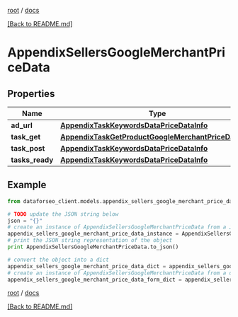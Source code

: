 [root](./../ "root") / [docs](./ "docs")

[[Back to README.md]](./../README.md "[Back to README.md]")

# AppendixSellersGoogleMerchantPriceData

## Properties

Name | Type | Description | Notes
------------ | ------------- | ------------- | -------------
**ad_url** | [**AppendixTaskKeywordsDataPriceDataInfo**](AppendixTaskKeywordsDataPriceDataInfo.md) |  | [optional]
**task_get** | [**AppendixTaskGetProductGoogleMerchantPriceDataInfo**](AppendixTaskGetProductGoogleMerchantPriceDataInfo.md) |  | [optional]
**task_post** | [**AppendixTaskKeywordsDataPriceDataInfo**](AppendixTaskKeywordsDataPriceDataInfo.md) |  | [optional]
**tasks_ready** | [**AppendixTaskKeywordsDataPriceDataInfo**](AppendixTaskKeywordsDataPriceDataInfo.md) |  | [optional]

## Example

```python
from dataforseo_client.models.appendix_sellers_google_merchant_price_data import AppendixSellersGoogleMerchantPriceData

# TODO update the JSON string below
json = "{}"
# create an instance of AppendixSellersGoogleMerchantPriceData from a JSON string
appendix_sellers_google_merchant_price_data_instance = AppendixSellersGoogleMerchantPriceData.from_json(json)
# print the JSON string representation of the object
print AppendixSellersGoogleMerchantPriceData.to_json()

# convert the object into a dict
appendix_sellers_google_merchant_price_data_dict = appendix_sellers_google_merchant_price_data_instance.to_dict()
# create an instance of AppendixSellersGoogleMerchantPriceData from a dict
appendix_sellers_google_merchant_price_data_form_dict = appendix_sellers_google_merchant_price_data.from_dict(appendix_sellers_google_merchant_price_data_dict)
```

  

[root](./../ "root") / [docs](./ "docs")

[[Back to README.md]](./../README.md "[Back to README.md]")